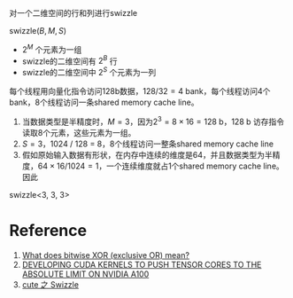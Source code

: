 对一个二维空间的行和列进行swizzle

$\text{swizzle}(B,M,S)$

- $2^M$ 个元素为一组
- swizzle的二维空间有 $2^B$ 行
- swizzle的二维空间中 $2^S$ 个元素为一列

每个线程用向量化指令访问128b数据，$128 / 32 = 4 \ \text{bank}$，每个线程访问4个bank，8个线程访问一条shared memory cache line。

1. 当数据类型是半精度时，$M=3$，因为$2^3=8 \times 16 = 128 \ \text{b}$，128 b 访存指令读取8个元素，这些元素为一组。
1. $S = 3$，1024 / 128 = 8，8个线程访问一整条shared memory cache line
1.  假如原始输入数据有形状，在内存中连续的维度是64，并且数据类型为半精度，$64 \times 16 / 1024 = 1$，一个连续维度就占1个shared memory cache line。因此

swizzle<3, 3, 3>


# Reference

1. [What does bitwise XOR (exclusive OR) mean?](https://stackoverflow.com/questions/6398427/what-does-bitwise-xor-exclusive-or-mean)
1. [DEVELOPING CUDA KERNELS TO PUSH TENSOR CORES TO THE ABSOLUTE LIMIT ON NVIDIA A100](https://developer.download.nvidia.com/video/gputechconf/gtc/2020/presentations/s21745-developing-cuda-kernels-to-push-tensor-cores-to-the-absolute-limit-on-nvidia-a100.pdf)
1. [cute 之 Swizzle](https://zhuanlan.zhihu.com/p/671419093)
